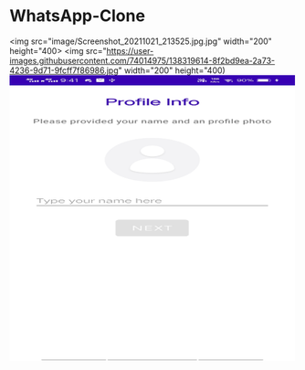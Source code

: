 # WhatsApp-Clone

<img src="image/Screenshot_20211021_213525.jpg.jpg" width="200" height="400>
<img src="https://user-images.githubusercontent.com/74014975/138319614-8f2bd9ea-2a73-4236-9d71-9fcff7f86986.jpg" width="200" height="400)
<img src="image/Screenshot_20211021_214124.jpg" width="500" height="500">

